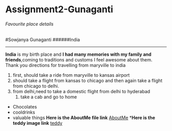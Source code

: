 # Assignment2-Gunaganti
###### Favourite place details
#Sowjanya Gunaganti
######India 

---

**India** is my birth place and **I had many memories with my family and friends**,coming to traditions and customs I feel awesome about them.
Thank you
directions for travelling from maryville to india
1. first, should take a ride from maryville to kansas airport 
2. should take a flight from kansas to chicago and then again take a flight from chicago to delhi.
3. from delhi,need to take a domestic flight from delhi to hyderabad
    1. take a cab and go to home
* Chocolates 
* cooldrinks
* valuable things 
**Here is the AboutMe file link**
[AboutMe](https://github.com/SowjanyaGunaganti/Assignment2-Gunaganti/blob/main/AboutMe.md)
***Here is the teddy image link**
[teddy](https://github.com/SowjanyaGunaganti/Assignment2-Gunaganti/blob/main/image.jpg)
    